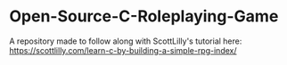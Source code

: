 # Open-Source-C-Roleplaying-Game
A repository made to follow along with ScottLilly's tutorial here: https://scottlilly.com/learn-c-by-building-a-simple-rpg-index/
